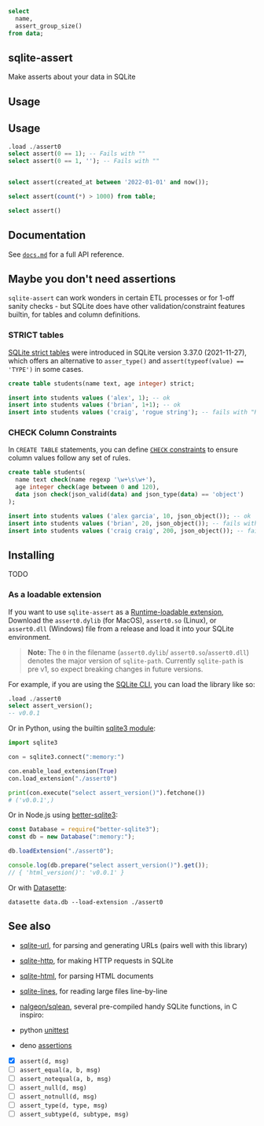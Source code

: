 ```sql
select
  name,
  assert_group_size()
from data;
```

## sqlite-assert

Make asserts about your data in SQLite

## Usage

## Usage

```sql
.load ./assert0
select assert(0 == 1); -- Fails with ""
select assert(0 == 1, ''); -- Fails with ""


select assert(created_at between '2022-01-01' and now());

select assert(count(*) > 1000) from table;

select assert()
```

## Documentation

See [`docs.md`](./docs.md) for a full API reference.

## Maybe you don't need assertions

`sqlite-assert` can work wonders in certain ETL processes or for 1-off sanity checks - but SQLite does have other validation/constraint features builtin, for tables and column definitions.

### STRICT tables

[SQLite strict tables](https://www.sqlite.org/stricttables.html) were introduced in SQLite version 3.37.0 (2021-11-27), which offers an alternative to `asser_type()` and `assert(typeof(value) == 'TYPE')` in some cases.

```sql
create table students(name text, age integer) strict;

insert into students values ('alex', 1); -- ok
insert into students values ('brian', 1+1); -- ok
insert into students values ('craig', 'rogue string'); -- fails with "Runtime error: cannot store TEXT value in INTEGER column students.age (19)"
```

### CHECK Column Constraints

In `CREATE TABLE` statements, you can define [`CHECK` constraints](https://www.sqlite.org/lang_createtable.html#check_constraints) to ensure column values follow any set of rules.

```sql
create table students(
  name text check(name regexp '\w+\s\w+'),
  age integer check(age between 0 and 120),
  data json check(json_valid(data) and json_type(data) == 'object')
);

insert into students values ('alex garcia', 10, json_object()); -- ok
insert into students values ('brian', 20, json_object()); -- fails with "Runtime error: CHECK constraint failed: name regexp '\w+\s\w+' (19)"
insert into students values ('craig craig', 200, json_object()); -- fails with "Runtime error: CHECK constraint failed: age between 0 and 120 (19)"

```

## Installing

TODO

### As a loadable extension

If you want to use `sqlite-assert` as a [Runtime-loadable extension](https://www.sqlite.org/loadext.html), Download the `assert0.dylib` (for MacOS), `assert0.so` (Linux), or `assert0.dll` (Windows) file from a release and load it into your SQLite environment.

> **Note:**
> The `0` in the filename (`assert0.dylib`/ `assert0.so`/`assert0.dll`) denotes the major version of `sqlite-path`. Currently `sqlite-path` is pre v1, so expect breaking changes in future versions.

For example, if you are using the [SQLite CLI](https://www.sqlite.org/cli.html), you can load the library like so:

```sql
.load ./assert0
select assert_version();
-- v0.0.1
```

Or in Python, using the builtin [sqlite3 module](https://docs.python.org/3/library/sqlite3.html):

```python
import sqlite3

con = sqlite3.connect(":memory:")

con.enable_load_extension(True)
con.load_extension("./assert0")

print(con.execute("select assert_version()").fetchone())
# ('v0.0.1',)
```

Or in Node.js using [better-sqlite3](https://github.com/WiseLibs/better-sqlite3):

```javascript
const Database = require("better-sqlite3");
const db = new Database(":memory:");

db.loadExtension("./assert0");

console.log(db.prepare("select assert_version()").get());
// { 'html_version()': 'v0.0.1' }
```

Or with [Datasette](https://datasette.io/):

```
datasette data.db --load-extension ./assert0
```

## See also

- [sqlite-url](https://github.com/asg017/sqlite-url), for parsing and generating URLs (pairs well with this library)
- [sqlite-http](https://github.com/asg017/sqlite-http), for making HTTP requests in SQLite
- [sqlite-html](https://github.com/asg017/sqlite-html), for parsing HTML documents
- [sqlite-lines](https://github.com/asg017/sqlite-lines), for reading large files line-by-line
- [nalgeon/sqlean](https://github.com/nalgeon/sqlean), several pre-compiled handy SQLite functions, in C
  inspiro:

- python [unittest](https://docs.python.org/3/library/unittest.html)
- deno [assertions](https://deno.land/manual/testing/assertions)

- [x] `assert(d, msg)`
- [ ] `assert_equal(a, b, msg)`
- [ ] `assert_notequal(a, b, msg)`
- [ ] `assert_null(d, msg)`
- [ ] `assert_notnull(d, msg)`
- [ ] `assert_type(d, type, msg)`
- [ ] `assert_subtype(d, subtype, msg)`
